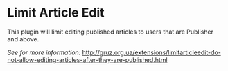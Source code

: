 # Limit Article Edit

This plugin will limit editing published articles to users that are Publisher and above.

*See for more information:* http://gruz.org.ua/extensions/limitarticleedit-do-not-allow-editing-articles-after-they-are-published.html